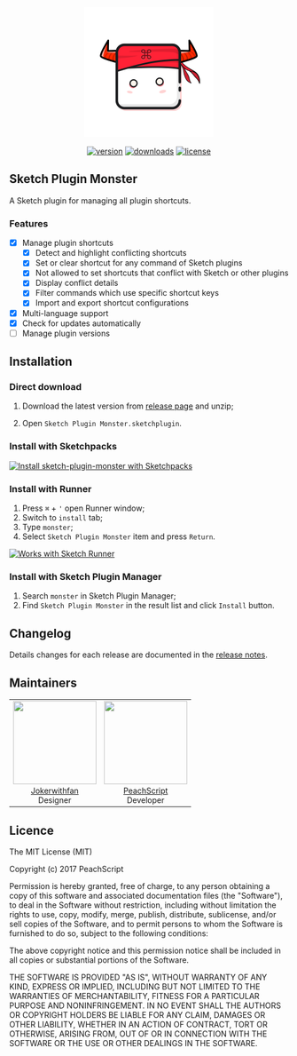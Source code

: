 <p align="center"><img width="234" src="./Sketch%20Plugin%20Monster.sketchplugin/Contents/Sketch/icons/logo.png"></p>

<p align="center">
  <a href="https://github.com/PeachScript/sketch-plugin-monster"><img src="https://img.shields.io/github/release/PeachScript/sketch-plugin-monster.svg" alt="version"></a>
  <a href="https://github.com/PeachScript/sketch-plugin-monster"><img src="https://img.shields.io/github/downloads/PeachScript/sketch-plugin-monster/total.svg" alt="downloads"></a>
  <a href="https://github.com/PeachScript/sketch-plugin-monster"><img src="https://img.shields.io/github/license/PeachScript/sketch-plugin-monster.svg" alt="license"></a>
</p>

## Sketch Plugin Monster
A Sketch plugin for managing all plugin shortcuts.

### Features

- [x] Manage plugin shortcuts
  - [x] Detect and highlight conflicting shortcuts
  - [x] Set or clear shortcut for any command of Sketch plugins
  - [x] Not allowed to set shortcuts that conflict with Sketch or other plugins
  - [x] Display conflict details
  - [x] Filter commands which use specific shortcut keys
  - [x] Import and export shortcut configurations
- [x] Multi-language support
- [x] Check for updates automatically
- [ ] Manage plugin versions

## Installation

### Direct download

1. Download the latest version from [release page](https://github.com/PeachScript/sketch-plugin-monster/releases) and unzip;

2. Open `Sketch Plugin Monster.sketchplugin`.

### Install with Sketchpacks

<a href="https://sketchpacks.com/PeachScript/sketch-plugin-monster/install"><img src="https://sketchpacks-com.s3.amazonaws.com/assets/badges/sketchpacks-badge-install.png" alt="Install sketch-plugin-monster with Sketchpacks" width="160"></a>

### Install with Runner

1. Press `⌘` + `'` open Runner window;
2. Switch to `install` tab;
3. Type `monster`;
4. Select `Sketch Plugin Monster` item and press `Return`.

<a href="http://bit.ly/SketchRunnerWebsite"><img src="http://bit.ly/RunnerBadgeBlue" alt="Works with Sketch Runner" width="160"></a>

### Install with Sketch Plugin Manager

1. Search `monster` in Sketch Plugin Manager;
2. Find `Sketch Plugin Monster` in the result list and click `Install` button.

## Changelog

Details changes for each release are documented in the [release notes](https://github.com/PeachScript/sketch-plugin-monster/releases).

## Maintainers

<table>
  <tbody>
    <tr>
      <td align="center">
        <img width="150" height="150"
        src="https://avatars1.githubusercontent.com/u/25733842?v=3&s=150">
        <br>
        <a href="https://github.com/Jokerwithfan">Jokerwithfan</a>
        <br>
        Designer
      </td>
      <td align="center">
        <img width="150" height="150"
        src="https://avatars0.githubusercontent.com/u/5035925?v=3&s=150">
        <br>
        <a href="https://github.com/PeachScript">PeachScript</a>
        <br>
        Developer
      </td>
    </tr>
  <tbody>
</table>

## Licence

The MIT License (MIT)

Copyright (c) 2017 PeachScript

Permission is hereby granted, free of charge, to any person obtaining a copy
of this software and associated documentation files (the "Software"), to deal
in the Software without restriction, including without limitation the rights
to use, copy, modify, merge, publish, distribute, sublicense, and/or sell
copies of the Software, and to permit persons to whom the Software is
furnished to do so, subject to the following conditions:

The above copyright notice and this permission notice shall be included in all
copies or substantial portions of the Software.

THE SOFTWARE IS PROVIDED "AS IS", WITHOUT WARRANTY OF ANY KIND, EXPRESS OR
IMPLIED, INCLUDING BUT NOT LIMITED TO THE WARRANTIES OF MERCHANTABILITY,
FITNESS FOR A PARTICULAR PURPOSE AND NONINFRINGEMENT. IN NO EVENT SHALL THE
AUTHORS OR COPYRIGHT HOLDERS BE LIABLE FOR ANY CLAIM, DAMAGES OR OTHER
LIABILITY, WHETHER IN AN ACTION OF CONTRACT, TORT OR OTHERWISE, ARISING FROM,
OUT OF OR IN CONNECTION WITH THE SOFTWARE OR THE USE OR OTHER DEALINGS IN THE
SOFTWARE.
